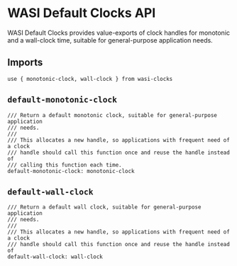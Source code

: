 # WASI Default Clocks API

WASI Default Clocks provides value-exports of clock handles for monotonic
and a wall-clock time, suitable for general-purpose application needs.

## Imports
```wit
use { monotonic-clock, wall-clock } from wasi-clocks
```

## `default-monotonic-clock`
```wit
/// Return a default monotonic clock, suitable for general-purpose application
/// needs.
///
/// This allocates a new handle, so applications with frequent need of a clock
/// handle should call this function once and reuse the handle instead of
/// calling this function each time.
default-monotonic-clock: monotonic-clock
```

## `default-wall-clock`
```wit
/// Return a default wall clock, suitable for general-purpose application
/// needs.
///
/// This allocates a new handle, so applications with frequent need of a clock
/// handle should call this function once and reuse the handle instead of
default-wall-clock: wall-clock
```
